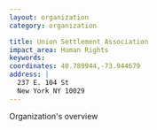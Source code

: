 ```yaml
---
layout: organization
category: organization

title: Union Settlement Association
impact_area: Human Rights
keywords: 
coordinates: 40.789944,-73.944679
address: |
  237 E. 104 St
  New York NY 10029
---
```

Organization's overview
